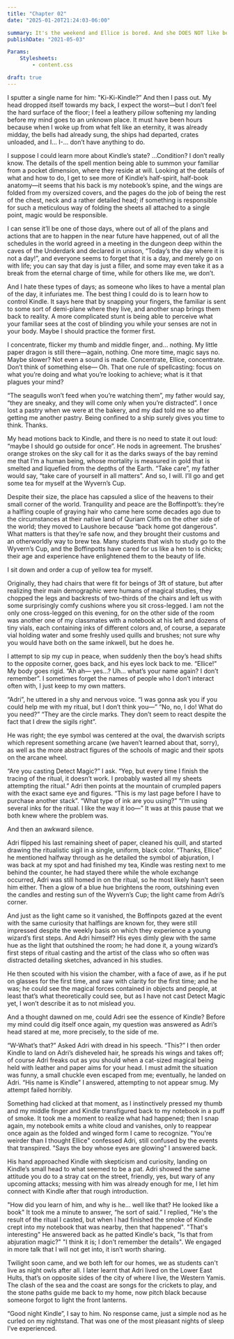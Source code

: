 ```yaml
---
title: "Chapter 02"
date: "2025-01-20T21:24:03-06:00"

summary: It's the weekend and Ellice is bored. And she DOES NOT like being bored.
publishDate: "2021-05-03"

Params:
    Stylesheets:
        - content.css

draft: true
---
```


I sputter a single name for him: "Ki-Ki-Kindle?” And then I pass out. My head dropped itself towards my back, I expect the worst—but I don’t feel the hard surface of the floor; I feel a leathery pillow softening my landing before my mind goes to an unknown place. It must have been hours because when I woke up from what felt like an eternity, it was already midday, the bells had already sung, the ships had departed, crates unloaded, and I... I-... don’t have anything to do.

I suppose I could learn more about Kindle’s state? ...Condition? I don’t really know. The details of the spell mention being able to summon your familiar from a pocket dimension, where they reside at will. Looking at the details of what and how to do, I get to see more of Kindle’s half-spirit, half-book anatomy—it seems that his back is my notebook’s spine, and the wings are folded from my oversized covers, and the pages do the job of being the rest of the chest, neck and a rather detailed head; if something is responsible for such a meticulous way of folding the sheets all attached to a single point, magic would be responsible.

I can sense it’ll be one of those days, where out of all of the plans and actions that are to happen in the near future have happened, out of all the schedules in the world agreed in a meeting in the dungeon deep within the caves of the Underdark and declared in unison, “Today’s the day where it is not a day!”, and everyone seems to forget that it is a day, and merely go on with life; you can say that day is just a filler, and some may even take it as a break from the eternal charge of time, while for others like me, we don’t.

And I hate these types of days; as someone who likes to have a mental plan of the day, it infuriates me. The best thing I could do is to learn how to control Kindle. It says here that by snapping your fingers, the familiar is sent to some sort of demi-plane where they live, and another snap brings them back to reality. A more complicated stunt is being able to perceive what your familiar sees at the cost of blinding you while your senses are not in your body. Maybe I should practice the former first.

I concentrate, flicker my thumb and middle finger, and… nothing. My little paper dragon is still there—again, nothing. One more time, magic says no. Maybe slower? Not even a sound is made. Concentrate, Ellice, concentrate. Don’t think of something else— Oh. That one rule of spellcasting: focus on what you’re doing and what you’re looking to achieve; what is it that plagues your mind?

“The seagulls won’t feed when you’re watching them”, my father would say, “they are sneaky, and they will come only when you’re distracted”. I once lost a pastry when we were at the bakery, and my dad told me so after getting me another pastry. Being confined to a ship surely gives you time to think. Thanks.

My head motions back to Kindle, and there is no need to state it out loud: “maybe I should go outside for once”. He nods in agreement. The brushes’ orange strokes on the sky call for it as the darks sways of the bay remind me that I’m a human being, whose mortality is measured in gold that is smelted and liquefied from the depths of the Earth. “Take care”, my father would say, “take care of yourself in all matters”. And so, I will. I’ll go and get some tea for myself at the Wyvern’s Cup.

Despite their size, the place has capsuled a slice of the heavens to their small corner of the world. Tranquility and peace are the Boffinpott’s: they’re a halfling couple of graying hair who came here some decades ago due to the circumstances at their native land of Quriam Cliffs on the other side of the world; they moved to Laushore because “back home got dangerous”. What matters is that they’re safe now, and they brought their customs and an otherworldly way to brew tea. Many students that wish to study go to the Wyvern’s Cup, and the Boffinpotts have cared for us like a hen to is chicks; their age and experience have enlightened them to the beauty of life.

I sit down and order a cup of yellow tea for myself.

Originally, they had chairs that were fit for beings of 3ft of stature, but after realizing their main demographic were humans of magical studies, they chopped the legs and backrests of two-thirds of the chairs and left us with some surprisingly comfy cushions where you sit cross-legged. I am not the only one cross-legged on this evening, for on the other side of the room was another one of my classmates with a notebook at his left and dozens of tiny vials, each containing inks of different colors and, of course, a separate vial holding water and some freshly used quills and brushes; not sure why you would have both on the same inkwell, but he does he.

I attempt to sip my cup in peace, when suddenly then the boy’s head shifts to the opposite corner, goes back, and his eyes lock back to me. “Ellice!” My body goes rigid. “Ah ah— yes…? Uh… what’s your name again? I don’t remember”. I sometimes forget the names of people who I don’t interact often with, I just keep to my own matters.

“Adri”, he uttered in a shy and nervous voice. “I was gonna ask you if you could help me with my ritual, but I don’t think you—” “No, no, I do! What do you need?” “They are the circle marks. They don’t seem to react despite the fact that I drew the sigils right”.

He was right; the eye symbol was centered at the oval, the dwarvish scripts which represent something arcane (we haven’t learned about that, sorry), as well as the more abstract figures of the schools of magic and their spots on the arcane wheel.

“Are you casting Detect Magic?” I ask. “Yep, but every time I finish the tracing of the ritual, it doesn’t work. I probably wasted all my sheets attempting the ritual.” Adri then points at the mountain of crumpled papers with the exact same eye and figures. “This is my last page before I have to purchase another stack”. “What type of ink are you using?” “I’m using several inks for the ritual. I like the way it loo—” It was at this pause that we both knew where the problem was.

And then an awkward silence.

Adri flipped his last remaining sheet of paper, cleaned his quill, and started drawing the ritualistic sigil in a single, uniform, black color. “Thanks, Ellice” he mentioned halfway through as he detailed the symbol of abjuration, I was back at my spot and had finished my tea, Kindle was resting next to me behind the counter, he had stayed there while the whole exchange occurred, Adri was still homed in on the ritual, so he most likely hasn’t seen him either. Then a glow of a blue hue brightens the room, outshining even the candles and resting sun of the Wyvern’s Cup; the light came from Adri’s corner.

And just as the light came so it vanished, the Boffinpots gazed at the event with the same curiosity that halflings are known for, they were still impressed despite the weekly basis on which they experience a young wizard’s first steps. And Adri himself? His eyes dimly glew with the same hue as the light that outshined the room; he had done it, a young wizard’s first steps of ritual casting and the artist of the class who so often was distracted detailing sketches, advanced in his studies.

He then scouted with his vision the chamber, with a face of awe, as if he put on glasses for the first time, and saw with clarity for the first time; and he was; he could see the magical forces contained in objects and people, at least that’s what theoretically could see, but as I have not cast Detect Magic yet, I won’t describe it as to not mislead you.

And a thought dawned on me, could Adri see the essence of Kindle? Before my mind could dig itself once again, my question was answered as Adri’s head stared at me, more precisely, to the side of me.

“W-What’s that?” Asked Adri with dread in his speech. “This?” I then order Kindle to land on Adri’s disheveled hair, he spreads his wings and takes off; of course Adri freaks out as you should when a cat-sized magical being held with leather and paper aims for your head. I must admit the situation was funny, a small chuckle even escaped from me; eventually, he landed on Adri. “His name is Kindle” I answered, attempting to not appear smug. My attempt failed horribly.

Something had clicked at that moment, as I instinctively pressed my thumb and my middle finger and Kindle transfigured back to my notebook in a puff of smoke. It took me a moment to realize what had happened; then I snap again, my notebook emits a white cloud and vanishes, only to reappear once again as the folded and winged form I came to recognize.
"You're weirder than I thought Ellice" confessed Adri, still confused by the events that transpired. "Says the boy whose eyes are glowing" I answered back.

His hand approached Kindle with skepticism and curiosity, landing on Kindle’s small head to what seemed to be a pat. Adri showed the same attitude you do to a stray cat on the street, friendly, yes, but wary of any upcoming attacks; messing with him was already enough for me, I let him connect with Kindle after that rough introduction.

"How did you learn of him, and why is he… well like that? He looked like a book" It took me a minute to answer, “he sort of said.” I replied, "He's the result of the ritual I casted, but when I had finished the smoke of Kindle crept into my notebook that was nearby, then that happened". "That's interesting" He answered back as he patted Kindle's back, "Is that from abjuration magic?" "I think it is; I don't remember the details". We engaged in more talk that I will not get into, it isn’t worth sharing.

Twilight soon came, and we both left for our homes, we as students can't live as night owls after all. I later learnt that Adri lived on the Lower East Hults, that’s on opposite sides of the city of where I live, the Western Yamis. The clash of the sea and the coast are songs for the crickets to play, and the stone paths guide me back to my home, now pitch black because someone forgot to light the front lanterns.

“Good night Kindle”, I say to him. No response came, just a simple nod as he curled on my nightstand. That was one of the most pleasant nights of sleep I’ve experienced.
